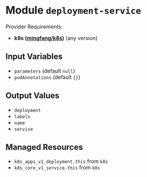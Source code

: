 
# Module `deployment-service`

Provider Requirements:
* **k8s ([mingfang/k8s](https://registry.terraform.io/providers/mingfang/k8s/latest))** (any version)

## Input Variables
* `parameters` (default `null`)
* `podAnnotations` (default `{}`)

## Output Values
* `deployment`
* `labels`
* `name`
* `service`

## Managed Resources
* `k8s_apps_v1_deployment.this` from `k8s`
* `k8s_core_v1_service.this` from `k8s`

